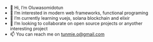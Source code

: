 - 👋 Hi, I’m Oluwasomidotun 
- 👀 I’m interested in modern web frameworks, functional programing
- 🌱 I’m currently learning vuejs, solana blockchain and elixir
- 💞️ I’m looking to collaborate on open source projects or anyother interesting project
- 📫 You can reach me on tunmie.o@gmail.com
<!---
olutunmie/olutunmie is a ✨ special ✨ repository because its `README.md` (this file) appears on your GitHub profile.
You can click the Preview link to take a look at your changes.
--->

